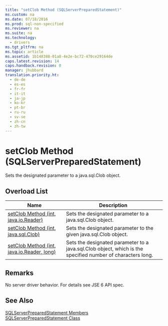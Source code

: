 ```yaml
---
title: "setClob Method (SQLServerPreparedStatement)"
ms.custom: na
ms.date: 07/18/2016
ms.prod: sql-non-specified
ms.reviewer: na
ms.suite: na
ms.technology: 
  - drivers
ms.tgt_pltfrm: na
ms.topic: article
ms.assetid: 1b148388-01a8-4e2e-bc72-470ce29164de
caps.latest.revision: 14
caps.handback.revision: 0
manager: jhubbard
translation.priority.ht: 
  - de-de
  - es-es
  - fr-fr
  - it-it
  - ja-jp
  - ko-kr
  - pt-br
  - ru-ru
  - sv-se
  - zh-cn
  - zh-tw
---
```

# setClob Method (SQLServerPreparedStatement)
  Sets the designated parameter to a java.sql.Clob object.  
  
## Overload List  
  
|Name|Description|  
|----------|-----------------|  
|[setClob Method &#40;int, java.io.Reader&#41;](../content/setClob-Method--int--java.io.Reader-.md)|Sets the designated parameter to a java.sql.Clob object.|  
|[setClob Method &#40;int, java.sql.Clob&#41;](../content/setClob-Method--int--java.sql.Clob-.md)|Sets the designated parameter to the given java.sql.Clob object.|  
|[setClob Method &#40;int, java.io.Reader, long&#41;](../content/setClob-Method--int--java.io.Reader--long-.md)|Sets the designated parameter to a java.sql.Clob object, which is the specified number of characters long.|  
  
## Remarks  
 No server driver behavior. For details see JSE 6 API spec.  
  
## See Also  
 [SQLServerPreparedStatement Members](../content/SQLServerPreparedStatement-Members.md)   
 [SQLServerPreparedStatement Class](../content/SQLServerPreparedStatement-Class.md)  
  
  